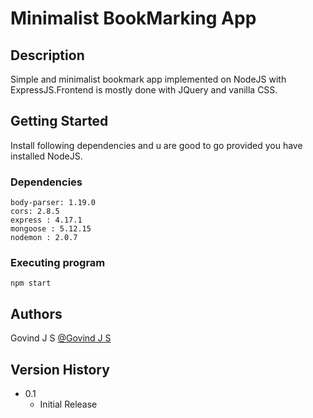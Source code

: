 # Minimalist BookMarking App


## Description
Simple and minimalist bookmark app implemented on NodeJS with ExpressJS.Frontend is mostly done with JQuery and vanilla CSS.

## Getting Started
Install following dependencies and u are good to go provided you have installed NodeJS.
### Dependencies
    body-parser: 1.19.0
    cors: 2.8.5
    express : 4.17.1
    mongoose : 5.12.15
    nodemon : 2.0.7




### Executing program

```
npm start 
```


## Authors


Govind J S
[@Govind J S](https://www.linkedin.com/in/govind-j-s-7854881b3/)

## Version History

* 0.1
    * Initial Release



